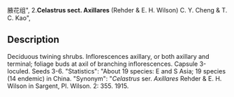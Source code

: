 腋花组",
2.**Celastrus sect. Axillares** (Rehder & E. H. Wilson) C. Y. Cheng & T. C. Kao",

## Description
Deciduous twining shrubs. Inflorescences axillary, or both axillary and terminal; foliage buds at axil of branching inflorescences. Capsule 3-loculed. Seeds 3-6.
  "Statistics": "About 19 species: E and S Asia; 19 species (14 endemic) in China.
  "Synonym": "*Celastrus* ser. *Axillares* Rehder &amp; E. H. Wilson in Sargent, Pl. Wilson. 2: 355. 1915.
